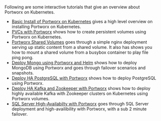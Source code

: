 Following are some interactive tutorials that give an overview about Portworx on Kubernetes.

* [Basic Install of Portworx on Kubernetes](https://www.katacoda.com/portworx/scenarios/deploy-px-k8s) gives a high level overview on installing Portworx on Kubernetes.
* [PVCs with Portworx](https://www.katacoda.com/portworx/scenarios/px-k8s-vol-basic) shows how to create persistent volumes using Portworx on Kubernetes.
* [Portworx Shared Volumes](https://www.katacoda.com/portworx/scenarios/px-k8s-vol-shared) goes through a simple nginx deployment serving up static content from a shared volume. It also has shows you how to mount a shared volume from a busybox container to play file ping pong.
* [Deploy Mongo using Portworx and Helm](https://www.katacoda.com/portworx/scenarios/px-helm-mongo) shows how to deploy MongoDB using Portworx and goes through failover scenarios and snapshots.
* [Deploy HA PostgreSQL with Portworx](https://www.katacoda.com/portworx/scenarios/px-k8s-postgres-all-in-one) shows how to deploy PostgreSQL using Portworx.
* [Deploy HA Kafka and Zookeeper with Portworx](https://www.katacoda.com/portworx/scenarios/px-kafka) shows how to deploy highly available Kafka with Zookeeper clusters on Kubernetes using Portworx volumes.
* [SQL Server High-Availabilty with Portworx](https://www.katacoda.com/portworx/scenarios/px-k8s-sql-ha) goes through SQL Server deployment and high-availibility with Portworx, with a sub 2 minute failover.
